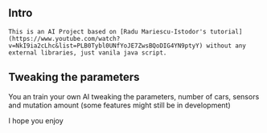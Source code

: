  ## Intro
 
    This is an AI Project based on [Radu Mariescu-Istodor's tutorial](https://www.youtube.com/watch?v=NkI9ia2cLhc&list=PLB0Tybl0UNfYoJE7ZwsBQoDIG4YN9ptyY) without any external libraries, just vanila java script.

## Tweaking the parameters

You an train your own AI tweaking the parameters, number of cars, sensors and mutation amount (some features might still be in development)

I hope you enjoy